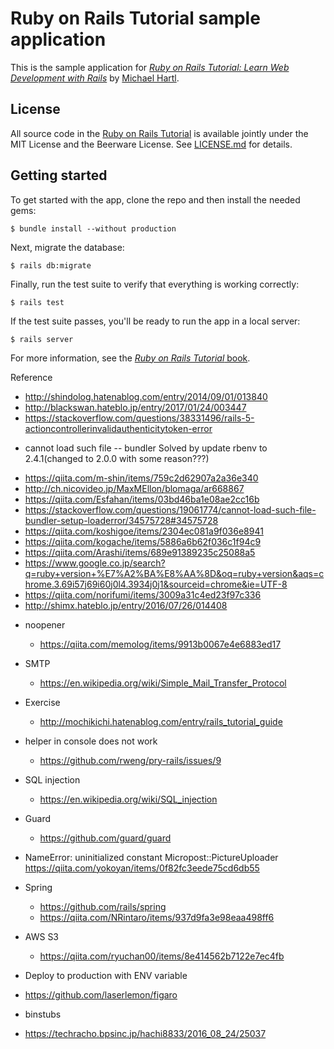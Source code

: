 # Ruby on Rails Tutorial sample application

This is the sample application for
[*Ruby on Rails Tutorial:
Learn Web Development with Rails*](http://www.railstutorial.org/)
by [Michael Hartl](http://www.michaelhartl.com/).

## License

All source code in the [Ruby on Rails Tutorial](http://railstutorial.org/)
is available jointly under the MIT License and the Beerware License. See
[LICENSE.md](LICENSE.md) for details.

## Getting started

To get started with the app, clone the repo and then install the needed gems:

```
$ bundle install --without production
```

Next, migrate the database:

```
$ rails db:migrate
```

Finally, run the test suite to verify that everything is working correctly:

```
$ rails test
```

If the test suite passes, you'll be ready to run the app in a local server:

```
$ rails server
```

For more information, see the
[*Ruby on Rails Tutorial* book](http://www.railstutorial.org/book).

Reference
+ http://shindolog.hatenablog.com/entry/2014/09/01/013840
+ http://blackswan.hateblo.jp/entry/2017/01/24/003447
+ https://stackoverflow.com/questions/38331496/rails-5-actioncontrollerinvalidauthenticitytoken-error
*  cannot load such file -- bundler
Solved by update rbenv to 2.4.1(changed to 2.0.0 with some reason???)
+ https://qiita.com/m-shin/items/759c2d62907a2a36e340
+ http://ch.nicovideo.jp/MaxMEllon/blomaga/ar668867
+ https://qiita.com/Esfahan/items/03bd46ba1e08ae2cc16b
+ https://stackoverflow.com/questions/19061774/cannot-load-such-file-bundler-setup-loaderror/34575728#34575728
+ https://qiita.com/koshigoe/items/2304ec081a9f036e8941
+ https://qiita.com/kogache/items/5886a6b62f036c1f94c9
+ https://qiita.com/Arashi/items/689e91389235c25088a5
+ https://www.google.co.jp/search?q=ruby+version+%E7%A2%BA%E8%AA%8D&oq=ruby+version&aqs=chrome.3.69i57j69i60j0l4.3934j0j1&sourceid=chrome&ie=UTF-8
+ https://qiita.com/norifumi/items/3009a31c4ed23f97c336
+ http://shimx.hateblo.jp/entry/2016/07/26/014408
* noopener
  + https://qiita.com/memolog/items/9913b0067e4e6883ed17
* SMTP
  + https://en.wikipedia.org/wiki/Simple_Mail_Transfer_Protocol
* Exercise
  + http://mochikichi.hatenablog.com/entry/rails_tutorial_guide
* helper in console does not work
  + https://github.com/rweng/pry-rails/issues/9
* SQL injection
  + https://en.wikipedia.org/wiki/SQL_injection
* Guard
  + https://github.com/guard/guard
* NameError: uninitialized constant Micropost::PictureUploader
  https://qiita.com/yokoyan/items/0f82fc3eede75cd6db55
* Spring
  + https://github.com/rails/spring 
  + https://qiita.com/NRintaro/items/937d9fa3e98eaa498ff6

* AWS S3
  + https://qiita.com/ryuchan00/items/8e414562b7122e7ec4fb
* Deploy to production with ENV variable
 + https://github.com/laserlemon/figaro
* binstubs
 + https://techracho.bpsinc.jp/hachi8833/2016_08_24/25037





